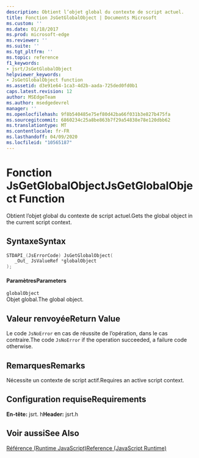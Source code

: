 ```yaml
---
description: Obtient l’objet global du contexte de script actuel.
title: Fonction JsGetGlobalObject | Documents Microsoft
ms.custom: ''
ms.date: 01/18/2017
ms.prod: microsoft-edge
ms.reviewer: ''
ms.suite: ''
ms.tgt_pltfrm: ''
ms.topic: reference
f1_keywords:
- jsrt/JsGetGlobalObject
helpviewer_keywords:
- JsGetGlobalObject function
ms.assetid: d3e91e64-1ca3-4d2b-aada-725ded0fd0b1
caps.latest.revision: 12
author: MSEdgeTeam
ms.author: msedgedevrel
manager: ''
ms.openlocfilehash: 9f8b540485e75ef80d42ba66f031b3e827b475fa
ms.sourcegitcommit: 6860234c25a8be863b7f29a54838e78e120dbb62
ms.translationtype: MT
ms.contentlocale: fr-FR
ms.lasthandoff: 04/09/2020
ms.locfileid: "10565187"
---
```

# <span data-ttu-id="a28a9-103">Fonction JsGetGlobalObject</span><span class="sxs-lookup"><span data-stu-id="a28a9-103">JsGetGlobalObject Function</span></span>
<span data-ttu-id="a28a9-104">Obtient l’objet global du contexte de script actuel.</span><span class="sxs-lookup"><span data-stu-id="a28a9-104">Gets the global object in the current script context.</span></span>  
  
## <span data-ttu-id="a28a9-105">Syntaxe</span><span class="sxs-lookup"><span data-stu-id="a28a9-105">Syntax</span></span>  
  
```cpp  
STDAPI_(JsErrorCode) JsGetGlobalObject(  
   _Out_ JsValueRef *globalObject  
);  
```  
  
#### <span data-ttu-id="a28a9-106">Paramètres</span><span class="sxs-lookup"><span data-stu-id="a28a9-106">Parameters</span></span>  
 `globalObject`  
 <span data-ttu-id="a28a9-107">Objet global.</span><span class="sxs-lookup"><span data-stu-id="a28a9-107">The global object.</span></span>  
  
## <span data-ttu-id="a28a9-108">Valeur renvoyée</span><span class="sxs-lookup"><span data-stu-id="a28a9-108">Return Value</span></span>  
 <span data-ttu-id="a28a9-109">Le code `JsNoError` en cas de réussite de l’opération, dans le cas contraire.</span><span class="sxs-lookup"><span data-stu-id="a28a9-109">The code `JsNoError` if the operation succeeded, a failure code otherwise.</span></span>  
  
## <span data-ttu-id="a28a9-110">Remarques</span><span class="sxs-lookup"><span data-stu-id="a28a9-110">Remarks</span></span>  
 <span data-ttu-id="a28a9-111">Nécessite un contexte de script actif.</span><span class="sxs-lookup"><span data-stu-id="a28a9-111">Requires an active script context.</span></span>  
  
## <span data-ttu-id="a28a9-112">Configuration requise</span><span class="sxs-lookup"><span data-stu-id="a28a9-112">Requirements</span></span>  
 <span data-ttu-id="a28a9-113">**En-tête:** jsrt. h</span><span class="sxs-lookup"><span data-stu-id="a28a9-113">**Header:** jsrt.h</span></span>  
  
## <span data-ttu-id="a28a9-114">Voir aussi</span><span class="sxs-lookup"><span data-stu-id="a28a9-114">See Also</span></span>  
 [<span data-ttu-id="a28a9-115">Référence (Runtime JavaScript)</span><span class="sxs-lookup"><span data-stu-id="a28a9-115">Reference (JavaScript Runtime)</span></span>](../chakra-hosting/reference-javascript-runtime.md)